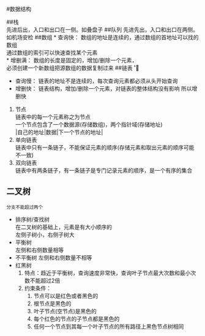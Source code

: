 #数据结构

##栈  
    先进后出，入口和出口在一侧。如叠盘子 
##队列
    先进先出，入口和出口在两侧。如机场安检
##数组
      * 查询快：
        数组的地址是连续的，通过数组的首地址可以找的数组  
        通过数组的索引可以快速查找某个元素  
      * 增删满：
        数组的长度是固定的，增加/删除一个元素，  
        必须创建一个新数组把源数组的数据复制过来
##链表
          ˚
* 查询慢：
    链表的地址不是连续的，每次查询元素都必须从头开始查询
* 增删快：
    链表结构，增加/删除一个元素，对链表的整体结构没有影响
    所以增删快
1. 节点  
    链表中的每一个元素称之为节点  
    一个节点包含了一个数据源(存储数组)，两个指针域(存储地址)  
   |自己的地址|数据|下一个节点的地址|
2. 单向链表  
    链表中只有一条链子，不能保证元素的顺序(存储元素和取出元素的顺序可能不一致)
3. 双向链表  
    链表中有两条链子，有一条链子是专门记录元素的顺序，是一个有序的集合   
## 二叉树  
    分支不能超过两个
- 排序树/查找树  
  在二叉树的基础上，元素是有大小顺序的  
  左侧子树小，右侧子树大
- 平衡树  
  左侧和右侧数量相等
- 不平衡树
  左侧和右侧数量不相等
- 红黑树
  1. 特点：趋近于平衡树，查询速度非常快，查询叶子节点最大次数和最小次数不能超过2倍  
  2. 约束条件：
     1. 节点可以是红色或者黑色的
     2. 根节点是黑色的
     3. 叶子节点(空节点)是黑色的
     4. 每个红色的节点的子节点都是黑色的
     5. 任何一个节点到其每一个叶子节点的所有路径上黑色节点树相同
